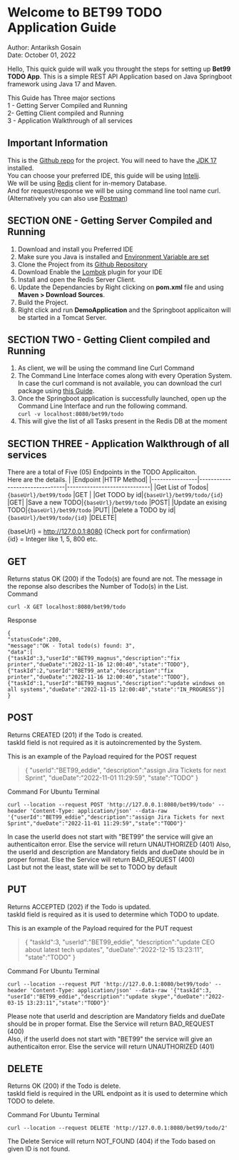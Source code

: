 # Welcome to BET99 TODO Application Guide
Author: Antariksh Gosain  
Date: October 01, 2022

Hello, This quick guide will walk you throught the steps for setting up  **Bet99 TODO App**. This is a simple REST API Application based on Java Springboot framework using Java 17 and Maven.

This Guide has Three major sections  
1 - Getting Server Compiled and Running  
2- Getting Client compiled and Running  
3 - Application Walkthrough of all services  

## Important Information

This is the [Github repo](https://github.com/antariksh39/bet99demo) for the project.
You will need to have the [JDK 17](https://www.techspot.com/downloads/7440-java-se-17.html) installed.  
You can choose your preferred IDE, this guide will be using [Intelij](https://www.jetbrains.com/idea/download/#section=windows).  
We will be using [Redis](https://redis.io/download/) client for in-memory Database.  
And for request/response we will be using command line tool name curl.
(Alternatively you can also use [Postman](https://www.postman.com/downloads/))  


## SECTION ONE - Getting Server Compiled and Running

1. Download and install you Preferred IDE
2. Make sure you Java is installed and [Environment Variable are set](https://www.baeldung.com/java-home-on-windows-7-8-10-mac-os-x-linux)
3. Clone the Project from its [Github Repository](https://github.com/antariksh39/bet99demo)
4. Download Enable the [Lombok](https://projectlombok.org/) plugin for your IDE
5. Install and open the Redis Server Client.
6. Update the Dependancies by Right clicking on **pom.xml** file and using **Maven > Download Sources**.
7. Build the Project.
8. Right click and run **DemoApplication** and the Springboot applicaiton will be started in a Tomcat Server.


## SECTION TWO - Getting Client compiled and Running  

1. As client, we will be using the command line Curl Command
2. The Command Line Interface comes along with every Operation System. In case the curl command is not available, you can download the curl package using [this Guide](https://help.ubidots.com/en/articles/2165289-learn-how-to-install-run-curl-on-windows-macosx-linux).
3. Once the Springboot application is successfully launched, open up the Command Line Interface and run the following command.  
 `curl -v localhost:8080/bet99/todo` 
 4. This will give the list of all Tasks present in the Redis DB at the moment

 

## SECTION THREE - Application Walkthrough of all services  
There are a total of Five (05) Endpoints in the TODO Applicaiton.  
Here are the details.
|                |Endpoint                          |HTTP Method|
|----------------|-------------------------------|-----------------------------|
|Get List of Todos|`{baseUrl}/bet99/todo` |GET |
|Get TODO by id|`{baseUrl}/bet99/todo/{id}` |GET|
|Save a new TODO|`{baseUrl}/bet99/todo` |POST|
|Update an exising TODO|`{baseUrl}/bet99/todo` |PUT|
|Delete a TODO by id|`{baseUrl}/bet99/todo/{id}` |DELETE|
    
{baseUrl} = http://127.0.0.1:8080 (Check port for confirmation)  
{id} = Integer like 1, 5, 800 etc.
    
## GET 
Returns status OK (200) if the Todo(s) are found are not. The message in the reponse also describes the Number of Todo(s) in the List.  
Command

    curl -X GET localhost:8080/bet99/todo

Response

    {
    "statusCode":200,
    "message":"OK - Total todo(s) found: 3",
    "data":[
    {"taskId":3,"userId":"BET99_magnus","description":"fix printer","dueDate":"2022-11-16 12:00:40","state":"TODO"},
    {"taskId":2,"userId":"BET99_anta","description":"fix printer","dueDate":"2022-11-16 12:00:40","state":"TODO"},
    {"taskId":1,"userId":"BET99_magnus","description":"update windows on all systems","dueDate":"2022-11-15 12:00:40","state":"IN_PROGRESS"}]
    }


## POST 
Returns CREATED (201) if the Todo is created.  
taskId field is not required as it is autoincremented by the System.   

This is an example of the Payload required for the POST request

> {
"userId":"BET99_eddie",
"description":"assign Jira Tickets for next Sprint",
"dueDate":"2022-11-01 11:29:59",
"state":"TODO"
}

Command For Ubuntu Terminal

    curl --location --request POST 'http://127.0.0.1:8080/bet99/todo' --header 'Content-Type: application/json' --data-raw '{"userId":"BET99_eddie","description":"assign Jira Tickets for next Sprint","dueDate":"2022-11-01 11:29:59","state":"TODO"}'
    
In case the userId does not start with "BET99" the service will give an authenticaiton error.  Else the service will return UNAUTHORIZED (401)
Also, the userId and description are Mandatory fields and dueDate should be in proper format. Else the Service will return BAD_REQUEST (400)  
Last but not the least, state will be set to TODO by default

## PUT

Returns ACCEPTED (202) if the Todo is updated.  
taskId field is required as it is used to determine which TODO to update.   

This is an example of the Payload required for the PUT request

>{
"taskId":3,
"userId":"BET99_eddie",
"description":"update CEO about latest tech updates",
"dueDate":"2022-12-15 13:23:11",
"state":"TODO"
}

Command For Ubuntu Terminal

    curl --location --request PUT 'http://127.0.0.1:8080/bet99/todo' --header 'Content-Type: application/json' --data-raw '{"taskId":3,    "userId":"BET99_eddie","description":"update skype","dueDate":"2022-03-15 13:23:11","state":"TODO"}'
    
Please note that userId and description are Mandatory fields and dueDate should be in proper format. Else the Service will return BAD_REQUEST (400)    
Also, if the userId does not start with "BET99" the service will give an authenticaiton error.  Else the service will return UNAUTHORIZED (401)

## DELETE
Returns OK (200) if the Todo is delete.  
taskId field is required in the URL endpoint as it is used to determine which TODO to delete.   

Command For Ubuntu Terminal

    curl --location --request DELETE 'http://127.0.0.1:8080/bet99/todo/2'
    
The Delete Service will return NOT_FOUND (404) if the Todo based on given ID is not found.
